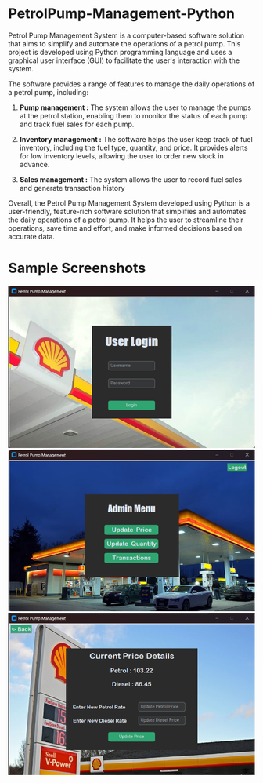 # PetrolPump-Management-Python

Petrol Pump Management System is a computer-based software solution that aims to simplify and automate the operations of a petrol pump. This project is developed using Python programming language and uses a graphical user interface (GUI) to facilitate the user's interaction with the system.

The software provides a range of features to manage the daily operations of a petrol pump, including:

1. **Pump management :** The system allows the user to manage the pumps at the petrol station, enabling them to monitor the status of each pump and track fuel sales for each pump.

2. **Inventory management :** The software helps the user keep track of fuel inventory, including the fuel type, quantity, and price. It provides alerts for low inventory levels, allowing the user to order new stock in advance.

3. **Sales management :** The system allows the user to record fuel sales and generate transaction history

Overall, the Petrol Pump Management System developed using Python is a user-friendly, feature-rich software solution that simplifies and automates the daily operations of a petrol pump. It helps the user to streamline their operations, save time and effort, and make informed decisions based on accurate data.

# Sample Screenshots

![alt text](https://github.com/vikram-vikky2002/PetrolPump-Management-Python/blob/main/supporting%20image/Screenshot%202023-04-15%20001611.png?raw=true)
![alt text](https://github.com/vikram-vikky2002/PetrolPump-Management-Python/blob/main/supporting%20image/Screenshot%202023-04-15%20001838.png?raw=true)
![alt text](https://github.com/vikram-vikky2002/PetrolPump-Management-Python/blob/main/supporting%20image/Screenshot%202023-04-15%20004517.png?raw=true)

